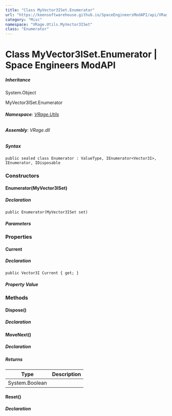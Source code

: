 ```yaml
---
title: "Class MyVector3ISet.Enumerator"
url: "https://keensoftwarehouse.github.io/SpaceEngineersModAPI/api/VRage.Utils.MyVector3ISet.Enumerator.html"
category: "Misc"
namespace: "VRage.Utils.MyVector3ISet"
class: "Enumerator"
---
```


# Class MyVector3ISet.Enumerator | Space Engineers ModAPI

##### Inheritance

System.Object

MyVector3ISet.Enumerator

###### **Namespace**: [VRage.Utils](https://keensoftwarehouse.github.io/SpaceEngineersModAPI/api/VRage.Utils.html)

###### **Assembly**: VRage.dll

##### Syntax

```
public sealed class Enumerator : ValueType, IEnumerator<Vector3I>, IEnumerator, IDisposable
```

### [](#constructors)Constructors

#### [](#VRage_Utils_MyVector3ISet_Enumerator__ctor_VRage_Utils_MyVector3ISet_)Enumerator(MyVector3ISet)

##### Declaration

```
public Enumerator(MyVector3ISet set)
```

##### Parameters

### [](#properties)Properties

#### [](#VRage_Utils_MyVector3ISet_Enumerator_Current)Current

##### Declaration

```
public Vector3I Current { get; }
```

##### Property Value

### [](#methods)Methods

#### [](#VRage_Utils_MyVector3ISet_Enumerator_Dispose)Dispose()

##### Declaration

#### [](#VRage_Utils_MyVector3ISet_Enumerator_MoveNext)MoveNext()

##### Declaration

##### Returns

| Type | Description |
| --- | --- |
| System.Boolean |     |

#### [](#VRage_Utils_MyVector3ISet_Enumerator_Reset)Reset()

##### Declaration
